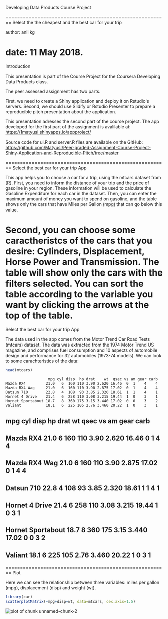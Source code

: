Developing Data Products
Course Project

========================================================
Select the the cheapest and the best car for your trip

author: anil kg

date: 11 May 2018.
========================================================
Introduction

This presentation is part of the Course Project for the Coursera Developing Data Products class.

The peer assessed assignment has two parts.

First, we need to create a Shiny application and deploy it on Rstudio's servers.
Second, we should use Slidify or Rstudio Presenter to prepare a reproducible pitch presentation about the application.

This presentation adresses the second part of the course project.
The app developed for the first part of the assignment is avalilable at:
https://1matyusi.shinyapps.io/appproject/

Source code for ui.R and server.R files are available on the GitHub:
https://github.com/MatyusI/Peer-graded-Assignment-Course-Project-Shiny-Application-and-Reproducible-Pitch/tree/master

========================================================
Select the best car for your trip App

This app helps you to choose a car for a trip, using the mtcars dataset from [R].
First, you need to inform the distance of your trip and the price of gasoline in your region. These information will be used to calculate the Gasoline Expenditure for each car in the dataset. Then, you can enter the maximum amount of money you want to spend on gasoline, and the table shows only the cars that have Miles per Gallon (mpg) that can go below this value.

Second, you can choose some caractheristcs of the cars that you desire: Cylinders, Displacement, Horse Power and Transmission. The table will show only the cars with the filters selected. You can sort the table according to the variable you want by clicking the arrows at the top of the table.
========================================================
Select the best car for your trip App

The data used in the app comes from the Motor Trend Car Road Tests (mtcars) dataset. The data was extracted from the 1974 Motor Trend US magazine, and comprises fuel consumption and 10 aspects of automobile design and performance for 32 automobiles (1973-74 models). We can look to some carachteristics of the data:

```r
head(mtcars)
```

```
                   mpg cyl disp  hp drat    wt  qsec vs am gear carb
Mazda RX4         21.0   6  160 110 3.90 2.620 16.46  0  1    4    4
Mazda RX4 Wag     21.0   6  160 110 3.90 2.875 17.02  0  1    4    4
Datsun 710        22.8   4  108  93 3.85 2.320 18.61  1  1    4    1
Hornet 4 Drive    21.4   6  258 110 3.08 3.215 19.44  1  0    3    1
Hornet Sportabout 18.7   8  360 175 3.15 3.440 17.02  0  0    3    2
Valiant           18.1   6  225 105 2.76 3.460 20.22  1  0    3    1
```

##                    mpg cyl disp  hp drat    wt  qsec vs am gear carb
## Mazda RX4         21.0   6  160 110 3.90 2.620 16.46  0  1    4    4
## Mazda RX4 Wag     21.0   6  160 110 3.90 2.875 17.02  0  1    4    4
## Datsun 710        22.8   4  108  93 3.85 2.320 18.61  1  1    4    1
## Hornet 4 Drive    21.4   6  258 110 3.08 3.215 19.44  1  0    3    1
## Hornet Sportabout 18.7   8  360 175 3.15 3.440 17.02  0  0    3    2
## Valiant           18.1   6  225 105 2.76 3.460 20.22  1  0    3    1
========================================================
Plot

Here we can see the relationship between three variables: miles per gallon (mpg), displacement (disp) and weight (wt).


```r
library(car)
scatterplotMatrix(~mpg+disp+wt, data=mtcars, cex.axis=1.5)
```

![plot of chunk unnamed-chunk-2](mcPres-figure/unnamed-chunk-2-1.png)
